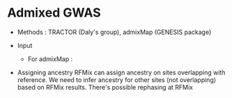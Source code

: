 # Admixed GWAS
- Methods : TRACTOR (Daly's group), admixMap (GENESIS package)
- Input 
  - For admixMap : 
  
- Assigning ancestry
  RFMix can assign ancestry on sites overlapping with reference. We need to infer ancestry for other sites (not overlapping) based on RFMix results.
  There's possible rephasing at RFMix  
  
